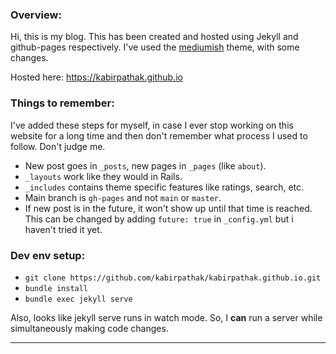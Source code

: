 ### Overview: 
Hi, this is my blog.
This has been created and hosted using Jekyll and github-pages respectively.
I've used the [mediumish](https://github.com/wowthemesnet/mediumish-theme-jekyll) theme, with some changes.

Hosted here: https://kabirpathak.github.io

### Things to remember:
I've added these steps for myself, in case I ever stop working on this website for a long time and then don't remember
what process I used to follow. Don't judge me.

- New post goes in `_posts`, new pages in `_pages` (like `about`).
- `_layouts` work like they would in Rails.
- `_includes` contains theme specific features like ratings, search, etc.
- Main branch is `gh-pages` and not `main` or `master`. 
- If new post is in the future, it won't show up until that time is reached. This can be changed by adding `future: true` in `_config.yml` but i haven't tried it yet.

### Dev env setup:
- `git clone https://github.com/kabirpathak/kabirpathak.github.io.git`
- `bundle install`
- `bundle exec jekyll serve`

Also, looks like jekyll serve runs in watch mode.
So, I **can** run a server while simultaneously making code changes.

---
